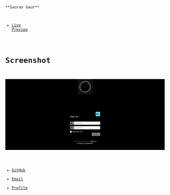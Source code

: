 <code>
**Saurav Gaur**
  
 - [Live Preview](https://saurav1by0.github.io/signin/ "Welcome")

 # Screenshot #
  ![Alt text](login.PNG?raw=true "Optional Title")
  
- [GitHub](https://github.com/Saurav1by0 "Saurav Gaur")
- [Email](mailto:2014saurav@gmail.com?subject=Hi% "Hi!")
- [Profile](https://www.linkedin.com/in/sauravgaur "Welcome")
</code>

